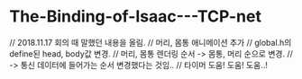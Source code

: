 # The-Binding-of-Isaac---TCP-net
// 2018.11.17 회의 때 말했던 내용을 올림.
// 머리, 몸통 애니메이션 추가
// global.h의 define된 head, body값 변경.
// 머리, 몸통 렌더링 순서 -> 몸통, 머리 순으로 변경.
// -> 통신 데이터에 들어가는 순서 변경했다는 것임..
// 타이머 도움! 도움! 도움..!
